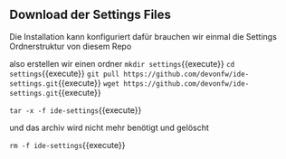 ## Download der Settings Files

Die Installation kann konfiguriert dafür brauchen wir einmal die Settings Ordnerstruktur von diesem Repo

also erstellen wir einen ordner
`mkdir settings`{{execute}}
`cd settings`{{execute}}
`git pull https://github.com/devonfw/ide-settings.git`{{execute}}
`wget https://github.com/devonfw/ide-settings.git`{{execute}}


`tar -x -f ide-settings`{{execute}}

und das archiv wird nicht mehr benötigt und gelöscht

`rm -f ide-settings`{{execute}}